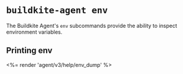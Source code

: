 # `buildkite-agent env`

The Buildkite Agent's `env` subcommands provide the ability to inspect environment variables.


## Printing env


<%= render 'agent/v3/help/env_dump' %>


